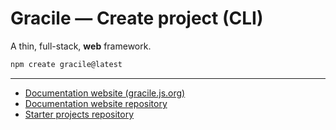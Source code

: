 # Gracile — Create project (CLI)

A thin, full-stack, **web** framework.

```sh
npm create gracile@latest
```

---

- [Documentation website (gracile.js.org)](https://gracile.js.org/)
- [Documentation website repository](https://github.com/gracile-web/website)
- [Starter projects repository](https://github.com/gracile-web/starter-projects)
